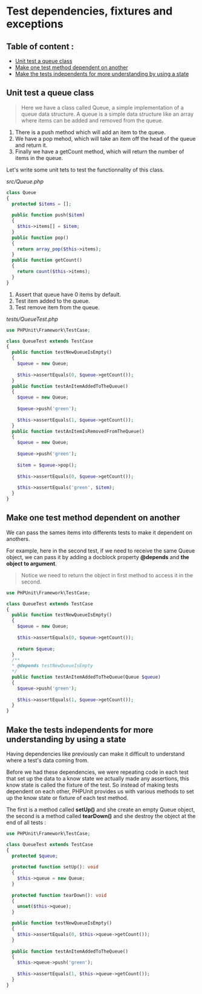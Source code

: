 # Test dependencies, fixtures and exceptions

## Table of content :

* [Unit test a queue class](#unit-test-a-queue-class)
* [Make one test method dependent on another](#make-one-test-method-dependent-on-another)
* [Make the tests independents for more understanding by using a state](#make-the-tests-independents-for-more-understanding-by-using-a-state)

## Unit test a queue class

> Here we have a class called Queue, a simple implementation of a queue data structure.
> A queue is a simple data structure like an array where items can be added and removed from the queue.

1. There is a push method which will add an item to the queue.
2. We have a pop mehod, which will take an item off the head of the queue and return it.
3. Finally we have a getCount method, which will return the number of items in the queue.

Let's write some unit tets to test the functionnality of this class.

*src/Queue.php*
```php
class Queue
{
  protected $items = [];
  
  public function push($item)
  {
    $this->items[] = $item;
  }
  public function pop()
  {
    return array_pop($this->items);
  }
  public function getCount()
  {
    return count($this->items);
  }
}
```

1. Assert that queue have 0 items by default.
2. Test item added to the queue.
3. Test remove item from the queue.

*tests/QueueTest.php*

```php
use PHPUnit\Framework\TestCase;

class QueueTest extends TestCase
{
  public function testNewQueueIsEmpty()
  {
    $queue = new Queue;
    
    $this->assertEquals(0, $queue->getCount());
  }
  public function testAnItemAddedToTheQueue()
  {
    $queue = new Queue;
    
    $queue->push('green');
    
    $this->assertEquals(1, $queue->getCount());
  }
  public function testAnItemIsRemovedFromTheQueue()
  {
    $queue = new Queue;
    
    $queue->push('green');
    
    $item = $queue->pop();
    
    $this->assertEquals(0, $queue->getCount());
    
    $this->assertEquals('green', $item);
  }
}
```

## Make one test method dependent on another

We can pass the sames items into differents tests to make it dependent on anothers.

For example, here in the second test, if we need to receive the same Queue object, we can pass it by adding a docblock property **@depends** and **the object to argument**.

> Notice we need to return the object in first method to access it in the second.

```php
use PHPUnit\Framework\TestCase;

class QueueTest extends TestCase
{
  public function testNewQueueIsEmpty()
  {
    $queue = new Queue;
    
    $this->assertEquals(0, $queue->getCount());
    
    return $queue;
  }
  /**
  * @depends testNewQueueIsEmpty
  */
  public function testAnItemAddedToTheQueue(Queue $queue)
  {
    $queue->push('green');
    
    $this->assertEquals(1, $queue->getCount());
  }
}
```

## Make the tests independents for more understanding by using a state

Having dependencies like previously can make it difficult to understand where a test's data coming from.

Before we had these dependencies, we were repeating code in each test that set up the data to a know state we actually made any assertions, this know state is called the fixture of the test.
So instead of making tests dependent on each other, PHPUnit provides us with various methods to set up the know state or fixture of each test method.

The first is a method called **setUp()** and she create an empty Queue object, the second is a method called **tearDown()** and she destroy the object at the end of all tests :

```php
use PHPUnit\Framework\TestCase;

class QueueTest extends TestCase
{
  protected $queue;
  
  protected function setUp(): void
  {
    $this->queue = new Queue;
  }
  
  protected function tearDown(): void
  {
    unset($this->queue);
  }

  public function testNewQueueIsEmpty()
  {
    $this->assertEquals(0, $this->queue->getCount());
  }
  
  public function testAnItemAddedToTheQueue()
  {
    $this->queue->push('green');
    
    $this->assertEquals(1, $this->queue->getCount());
  }
}
```
